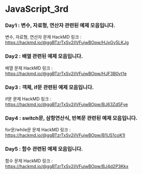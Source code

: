 # JavaScript_3rd
### Day1 : 변수, 자료형, 연산자 관련된 예제 모음입니다.
변수, 자료형, 연산자 문제 HackMD 링크 : https://hackmd.io/@ggBTzrTxSv2iIVFujwBOpw/HJxGv5LKJg
### Day2 : 배열 관련된 예제 모음입니다.
배열 문제 HackMD 링크 : https://hackmd.io/@ggBTzrTxSv2iIVFujwBOpw/HJF3B0vt1e
### Day3 : 객체, if문 관련된 예제 모음입니다.
if문 문제 HackMD 링크 : https://hackmd.io/@ggBTzrTxSv2iIVFujwBOpw/BJ63Zd5Fye
### Day4 : switch문, 삼항연산식, 반복문 관련된 예제 모음입니다.
for문/while문 문제 HackMD 링크 : https://hackmd.io/@ggBTzrTxSv2iIVFujwBOpw/B1US1coK1l
### Day5 : 함수 관련된 예제 모음입니다.
함수 문제 HackMD 링크 : https://hackmd.io/@ggBTzrTxSv2iIVFujwBOpw/BJ4d2P3Kkx
